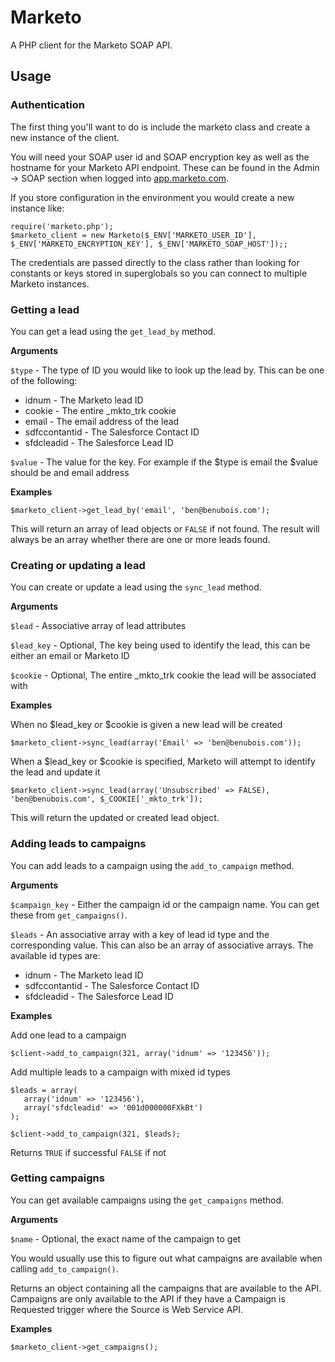 # Marketo

A PHP client for the Marketo SOAP API.

## Usage

### Authentication

The first thing you'll want to do is include the marketo class and create a new instance of the client.

You will need your SOAP user id and SOAP encryption key as well as the hostname for your Marketo API endpoint. These can be found in the Admin -> SOAP section when logged into [app.marketo.com](http://app.marketo.com/).

If you store configuration in the environment you would create a new instance like:

	require('marketo.php');
	$marketo_client = new Marketo($_ENV['MARKETO_USER_ID'], $_ENV['MARKETO_ENCRYPTION_KEY'], $_ENV['MARKETO_SOAP_HOST']);;
	
The credentials are passed directly to the class rather than looking for constants or keys stored in superglobals so you can connect to multiple Marketo instances.

### Getting a lead

You can get a lead using the `get_lead_by` method.

**Arguments**

`$type` - The type of ID you would like to look up the lead by. This can be one of the following:

 - idnum - The Marketo lead ID
 - cookie - The entire _mkto_trk cookie
 - email - The email address of the lead
 - sdfccontantid - The Salesforce Contact ID
 - sfdcleadid - The Salesforce Lead ID

`$value` - The value for the key. For example if the $type is email the $value should be and email address

**Examples**

	$marketo_client->get_lead_by('email', 'ben@benubois.com');

This will return an array of lead objects or `FALSE` if not found. The result will always be an array whether there are one or more leads found.

### Creating or updating a lead

You can create or update a lead using the `sync_lead` method.

**Arguments**

`$lead` - Associative array of lead attributes

`$lead_key` - Optional, The key being used to identify the lead, this can be either an email or Marketo ID

`$cookie` - Optional, The entire _mkto_trk cookie the lead will be associated with

**Examples**

When no $lead_key or $cookie is given a new lead will be created

	$marketo_client->sync_lead(array('Email' => 'ben@benubois.com'));
	
When a $lead_key or $cookie is specified, Marketo will attempt to identify the lead and update it

	$marketo_client->sync_lead(array('Unsubscribed' => FALSE), 'ben@benubois.com', $_COOKIE['_mkto_trk']);

This will return the updated or created lead object.

### Adding leads to campaigns

You can add leads to a campaign using the `add_to_campaign` method.

**Arguments**

`$campaign_key` - Either the campaign id or the campaign name. You can get these from `get_campaigns()`.

`$leads` - An associative array with a key of lead id type and the corresponding value. This can also be an array of associative arrays. The available id types are:

 - idnum - The Marketo lead ID
 - sdfccontantid - The Salesforce Contact ID
 - sfdcleadid - The Salesforce Lead ID

**Examples**

Add one lead to a campaign

    $client->add_to_campaign(321, array('idnum' => '123456'));

Add multiple leads to a campaign with mixed id types

    $leads = array(
       array('idnum' => '123456'),
       array('sfdcleadid' => '001d000000FXkBt')
    );
	
    $client->add_to_campaign(321, $leads);

Returns `TRUE` if successful `FALSE` if not

### Getting campaigns

You can get available campaigns using the `get_campaigns` method.

**Arguments**

`$name` - Optional, the exact name of the campaign to get

You would usually use this to figure out what campaigns are available when calling `add_to_campaign()`.

Returns an object containing all the campaigns that are available to the API. Campaigns are only available to the API if they have a Campaign is Requested trigger where the Source is Web Service API.

**Examples**

	$marketo_client->get_campaigns();

